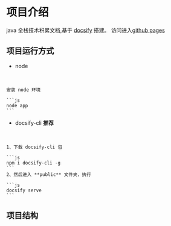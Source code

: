 # 项目介绍

java 全栈技术积累文档,基于 [docsify](https://docsify.js.org/#/) 搭建。 访问进入[github pages](https://yaoxingle.github.io/fullstack/#/)

## 项目运行方式

* node
<br>

    安装 node 环境

    ```js
    node app
    ```

* docsify-cli  **推荐**
<br>

    1、下载 docsify-cli 包

    ```js
    npm i docsify-cli -g
    ```
    2、然后进入 **public** 文件夹，执行

    ```js
    docsify serve
    ```

## 项目结构

```


```